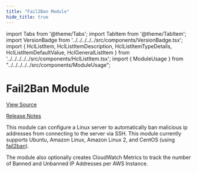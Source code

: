 ```yaml
---
title: "Fail2Ban Module"
hide_title: true
---
```


import Tabs from '@theme/Tabs';
import TabItem from '@theme/TabItem';
import VersionBadge from '../../../../../src/components/VersionBadge.tsx';
import { HclListItem, HclListItemDescription, HclListItemTypeDetails, HclListItemDefaultValue, HclGeneralListItem } from '../../../../../src/components/HclListItem.tsx';
import { ModuleUsage } from "../../../../../src/components/ModuleUsage";

<VersionBadge repoTitle="Security Modules" version="0.69.3" lastModifiedVersion="0.65.9"/>

# Fail2Ban Module

<a href="https://github.com/gruntwork-io/terraform-aws-security/tree/v0.69.3/modules/fail2ban" className="link-button" title="View the source code for this module in GitHub.">View Source</a>

<a href="https://github.com/gruntwork-io/terraform-aws-security/releases/tag/v0.65.9" className="link-button" title="Release notes for only versions which impacted this module.">Release Notes</a>

This module can configure a Linux server to automatically ban malicious ip addresses from connecting to the server
via SSH. This module currently supports Ubuntu, Amazon Linux, Amazon Linux 2, and CentOS (using
[fail2ban](https://www.fail2ban.org)).

The module also optionally creates CloudWatch Metrics to track the number of Banned and Unbanned IP Addresses per AWS
Instance.


<!-- ##DOCS-SOURCER-START
{
  "originalSources": [
    "https://github.com/gruntwork-io/terraform-aws-security/tree/v0.69.3/modules/fail2ban/readme.md",
    "https://github.com/gruntwork-io/terraform-aws-security/tree/v0.69.3/modules/fail2ban/variables.tf",
    "https://github.com/gruntwork-io/terraform-aws-security/tree/v0.69.3/modules/fail2ban/outputs.tf"
  ],
  "sourcePlugin": "module-catalog-api",
  "hash": "4e018802e9037be40c6d8ca1d47bd681"
}
##DOCS-SOURCER-END -->
